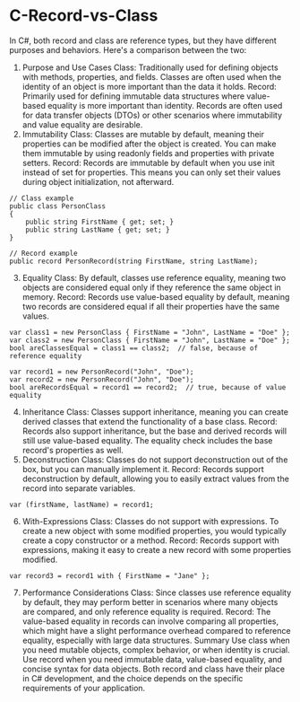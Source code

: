 # C-Record-vs-Class
In C#, both record and class are reference types, but they have different purposes and behaviors. Here's a comparison between the two:

1. Purpose and Use Cases
Class: Traditionally used for defining objects with methods, properties, and fields. Classes are often used when the identity of an object is more important than the data it holds.
Record: Primarily used for defining immutable data structures where value-based equality is more important than identity. Records are often used for data transfer objects (DTOs) or other scenarios where immutability and value equality are desirable.
2. Immutability
Class: Classes are mutable by default, meaning their properties can be modified after the object is created. You can make them immutable by using readonly fields and properties with private setters.
Record: Records are immutable by default when you use init instead of set for properties. This means you can only set their values during object initialization, not afterward.
```
// Class example
public class PersonClass
{
    public string FirstName { get; set; }
    public string LastName { get; set; }
}

// Record example
public record PersonRecord(string FirstName, string LastName);
```
3. Equality
Class: By default, classes use reference equality, meaning two objects are considered equal only if they reference the same object in memory.
Record: Records use value-based equality by default, meaning two records are considered equal if all their properties have the same values.
```
var class1 = new PersonClass { FirstName = "John", LastName = "Doe" };
var class2 = new PersonClass { FirstName = "John", LastName = "Doe" };
bool areClassesEqual = class1 == class2;  // false, because of reference equality

var record1 = new PersonRecord("John", "Doe");
var record2 = new PersonRecord("John", "Doe");
bool areRecordsEqual = record1 == record2;  // true, because of value equality
```
4. Inheritance
Class: Classes support inheritance, meaning you can create derived classes that extend the functionality of a base class.
Record: Records also support inheritance, but the base and derived records will still use value-based equality. The equality check includes the base record's properties as well.
5. Deconstruction
Class: Classes do not support deconstruction out of the box, but you can manually implement it.
Record: Records support deconstruction by default, allowing you to easily extract values from the record into separate variables.
```
var (firstName, lastName) = record1;
```
6. With-Expressions
Class: Classes do not support with expressions. To create a new object with some modified properties, you would typically create a copy constructor or a method.
Record: Records support with expressions, making it easy to create a new record with some properties modified.
```
var record3 = record1 with { FirstName = "Jane" };
```
7. Performance Considerations
Class: Since classes use reference equality by default, they may perform better in scenarios where many objects are compared, and only reference equality is required.
Record: The value-based equality in records can involve comparing all properties, which might have a slight performance overhead compared to reference equality, especially with large data structures.
Summary
Use class when you need mutable objects, complex behavior, or when identity is crucial.
Use record when you need immutable data, value-based equality, and concise syntax for data objects.
Both record and class have their place in C# development, and the choice depends on the specific requirements of your application.
